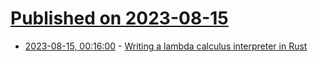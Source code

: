 # [Published on 2023-08-15](index.md)

* [2023-08-15, 00:16:00](https://lobste.rs/s/fil26z/writing_lambda_calculus_interpreter) - [Writing a lambda calculus interpreter in Rust](https://prose.nsood.in/rust-lambda)
